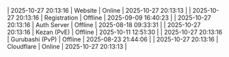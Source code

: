 | 2025-10-27 20:13:16 | Website | Online | 2025-10-27 20:13:13 |
| 2025-10-27 20:13:16 | Registration | Offline | 2025-09-09 16:40:23 |
| 2025-10-27 20:13:16 | Auth Server | Offline | 2025-08-18 09:33:31 |
| 2025-10-27 20:13:16 | Kezan (PvE) | Offline | 2025-10-11 12:51:30 |
| 2025-10-27 20:13:16 | Gurubashi (PvP) | Offline | 2025-08-23 21:44:06 |
| 2025-10-27 20:13:16 | Cloudflare | Online | 2025-10-27 20:13:13 |
